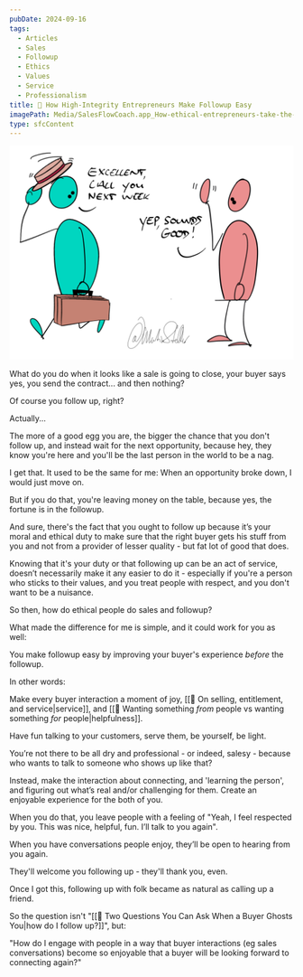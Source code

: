 ```yaml
---
pubDate: 2024-09-16
tags:
  - Articles
  - Sales
  - Followup
  - Ethics
  - Values
  - Service
  - Professionalism
title: 📄 How High-Integrity Entrepreneurs Make Followup Easy
imagePath: Media/SalesFlowCoach.app_How-ethical-entrepreneurs-take-the-sting-out-of-followup_MartinStellar.png
type: sfcContent
---
```


![](Media/SalesFlowCoach.app_How-ethical-entrepreneurs-take-the-sting-out-of-followup_MartinStellar.png)

What do you do when it looks like a sale is going to close, your buyer says yes, you send the contract... and then nothing?   

Of course you follow up, right?

Actually...

The more of a good egg you are, the bigger the chance that you don't follow up, and instead wait for the next opportunity, because hey, they know you're here and you'll be the last person in the world to be a nag.

I get that. It used to be the same for me: When an opportunity broke down, I would just move on.

But if you do that, you're leaving money on the table, because yes, the fortune is in the followup. 

And sure, there's the fact that you ought to follow up because it’s your moral and ethical duty to make sure that the right buyer gets his stuff from you and not from a provider of lesser quality - but fat lot of good that does.

Knowing that it's your duty or that following up can be an act of service, doesn’t necessarily make it any easier to do it - especially if you're a person who sticks to their values, and you treat people with respect, and you don't want to be a nuisance.

So then, how do ethical people do sales and followup?

What made the difference for me is simple, and it could work for you as well:

You make followup easy by improving your buyer's experience *before* the followup.

In other words:

Make every buyer interaction a moment of joy, [[📄 On selling, entitlement, and service|service]], and [[📄 Wanting something *from* people vs wanting something *for* people|helpfulness]].

Have fun talking to your customers, serve them, be yourself, be light.

You’re not there to be all dry and professional - or indeed, salesy - because who wants to talk to someone who shows up like that?

Instead, make the interaction about connecting, and 'learning the person', and figuring out what’s real and/or challenging for them. Create an enjoyable experience for the both of you.

When you do that, you leave people with a feeling of "Yeah, I feel respected by you. This was nice, helpful, fun. I’ll talk to you again".

When you have conversations people enjoy, they’ll be open to hearing from you again.

They'll welcome you following up - they'll thank you, even.

Once I got this, following up with folk became as natural as calling up a friend.

So the question isn't "[[📄 Two Questions You Can Ask When a Buyer Ghosts You|how do I follow up?]]", but:

"How do I engage with people in a way that buyer interactions (eg sales conversations) become so enjoyable that a buyer will be looking forward to connecting again?"


